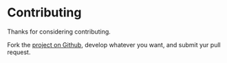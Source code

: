 # Contributing

Thanks for considering contributing.

Fork the [project on Github](https://github.com/lucasguesserts/tower_of_hanoi),
develop whatever you want, and submit yur pull request.
